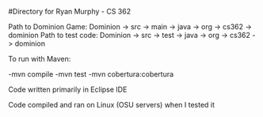 #Directory for Ryan Murphy - CS 362

Path to Dominion Game: Dominion -> src -> main -> java -> org -> cs362 -> dominion
Path to test code: Dominion -> src -> test -> java -> org -> cs362 -> dominion

To run with Maven:

-mvn compile
-mvn test
-mvn cobertura:cobertura

Code written primarily in Eclipse IDE

Code compiled and ran on Linux (OSU servers) when I tested it
